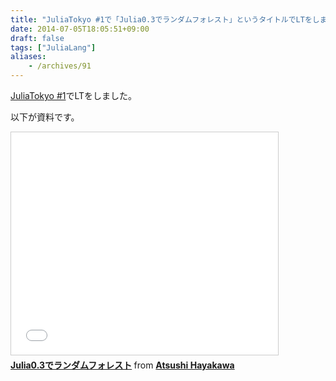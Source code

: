 ```yaml
---
title: "JuliaTokyo #1で「Julia0.3でランダムフォレスト」というタイトルでLTをしました"
date: 2014-07-05T18:05:51+09:00
draft: false
tags: ["JuliaLang"]
aliases:
    - /archives/91
---
```


[JuliaTokyo #1](http://juliatokyo.connpass.com/event/6891/)でLTをしました。
以下が資料です。


<iframe src="//www.slideshare.net/slideshow/embed_code/36650055" width="427" height="356" frameborder="0" marginwidth="0" marginheight="0" scrolling="no" style="border:1px solid #CCC; border-width:1px; margin-bottom:5px; max-width: 100%;" allowfullscreen> </iframe> <div style="margin-bottom:5px"> <strong> <a href="https://www.slideshare.net/gepuro/julia03" title="Julia0.3でランダムフォレスト" target="_blank">Julia0.3でランダムフォレスト</a> </strong> from <strong><a href="http://www.slideshare.net/gepuro" target="_blank">Atsushi Hayakawa</a></strong> </div>


